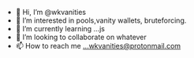 - 👋 Hi, I’m @wkvanities
- 👀 I’m interested in pools,vanity wallets, bruteforcing. 
- 🌱 I’m currently learning ...js
- 💞️ I’m looking to collaborate on whatever
- 📫 How to reach me ...wkvanities@protonmail.com

<!---
wkvanities/wkvanities is a ✨ special ✨ repository because its `README.md` (this file)
--->

